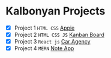 # Kalbonyan Projects

- [x] Project 1 `HTML CSS` [Appie](/Kalbonyan-projects/01-Appie/)
- [x] Project 2 `HTML CSS JS` [Kanban Board](/Kalbonyan-projects/02-Kanban-Board/)
- [x] Project 3 `React js` [Car Agency](/Kalbonyan-projects/03-Car-Agency/)
- [x] Project 4 `MERN` [Note App](/Kalbonyan-projects/04-Note-App/)
